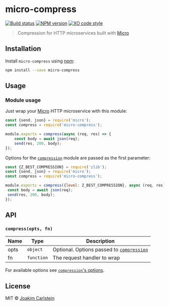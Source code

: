 # micro-compress

[![Build status][travis-image]][travis-url]
[![NPM version][npm-image]][npm-url]
[![XO code style][codestyle-image]][codestyle-url]

> Compression for HTTP microservices built with [Micro](https://github.com/zeit/micro)

## Installation

Install `micro-compress` using [npm](https://www.npmjs.com/):

```bash
npm install --save micro-compress
```

## Usage

### Module usage

Just wrap your [Micro](https://github.com/zeit/micro) HTTP microservice with this module:

```javascript
const {send, json} = require('micro');
const compress = require('micro-compress');

module.exports = compress(async (req, res) => {
	const body = await json(req);
	send(res, 200, body);
});
```

Options for the [`compression`](https://github.com/expressjs/compression) module are passed as the first parameter:

```javascript
const {Z_BEST_COMPRESSION} = require('zlib');
const {send, json} = require('micro');
const compress = require('micro-compress');

module.exports = compress({level: Z_BEST_COMPRESSION}, async (req, res) => {
 const body = await json(req);
 send(res, 200, body);
});
```

## API

### `compress(opts, fn)`

| Name | Type | Description |
|------|------|-------------|
| opts | `object` | Optional. Options passed to [`compression`](https://github.com/expressjs/compression) |
| fn | `function` | The request handler to wrap |

For available options see [`compression`'s options](https://github.com/expressjs/compression#options).

## License

MIT © [Joakim Carlstein](http://joakim.beng.se)

[npm-url]: https://npmjs.org/package/micro-compress
[npm-image]: https://badge.fury.io/js/micro-compress.svg
[travis-url]: https://travis-ci.org/joakimbeng/micro-compress
[travis-image]: https://travis-ci.org/joakimbeng/micro-compress.svg?branch=master
[codestyle-url]: https://github.com/sindresorhus/xo
[codestyle-image]: https://img.shields.io/badge/code%20style-XO-5ed9c7.svg?style=flat
